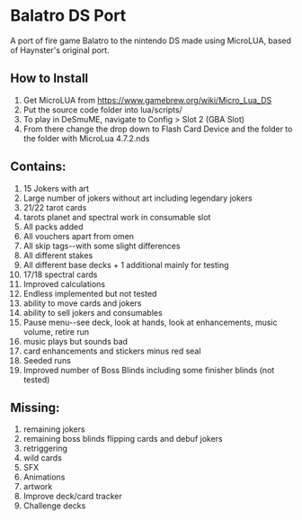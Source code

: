 # Balatro DS Port
A port of fire game Balatro to the nintendo DS made using MicroLUA, based of Haynster's original port.

## How to Install
1. Get MicroLUA from https://www.gamebrew.org/wiki/Micro_Lua_DS
2. Put the source code folder into lua/scripts/
3. To play in DeSmuME, navigate to Config > Slot 2 (GBA Slot)
4. From there change the drop down to Flash Card Device and the folder to the folder with MicroLua 4.7.2.nds

## Contains:
1. 15 Jokers with art
2. Large number of jokers without art including legendary jokers
3. 21/22 tarot cards
4. tarots planet and spectral work in consumable slot
5. All packs added
6. All vouchers apart from omen
7. All skip tags--with some slight differences
8. All different stakes
9. All different base decks + 1 additional mainly for testing
10. 17/18 spectral cards
11. Improved calculations
12. Endless implemented but not tested
13. ability to move cards and jokers
14. ability to sell jokers and consumables
15. Pause menu--see deck, look at hands, look at enhancements, music volume, retire run
16. music plays but sounds bad
17. card enhancements and stickers minus red seal
18. Seeded runs
19. Improved number of Boss Blinds including some finisher blinds (not tested)
## Missing:
1. remaining jokers
2. remaining boss blinds flipping cards and debuf jokers
3. retriggering
4. wild cards
5. SFX
6. Animations
7. artwork
8. Improve deck/card tracker
9. Challenge decks